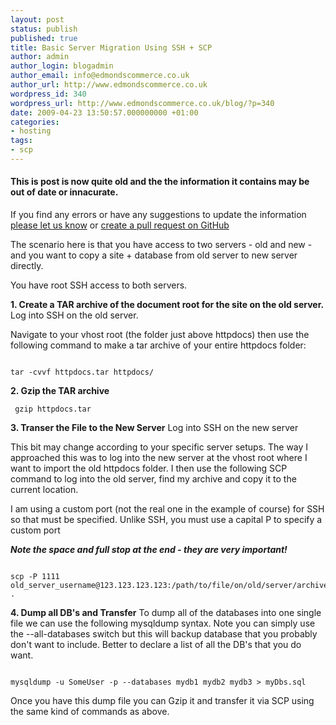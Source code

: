 ```yaml
---
layout: post
status: publish
published: true
title: Basic Server Migration Using SSH + SCP
author: admin
author_login: blogadmin
author_email: info@edmondscommerce.co.uk
author_url: http://www.edmondscommerce.co.uk
wordpress_id: 340
wordpress_url: http://www.edmondscommerce.co.uk/blog/?p=340
date: 2009-04-23 13:50:57.000000000 +01:00
categories:
- hosting
tags:
- scp
---
```

<div class="oldpost"><h4>This is post is now quite old and the the information it contains may be out of date or innacurate.</h4>
<p>
If you find any errors or have any suggestions to update the information <a href="http://edmondscommerce.github.io/contact-us/index.html">please let us know</a>
or <a href="https://github.com/edmondscommerce/edmondscommerce.github.io">create a pull request on GitHub</a>
</p>
</div>
The scenario here is that you have access to two servers - old and new - and you want to copy a site + database from old server to new server directly.

You have root SSH access to both servers.

<strong>1. Create  a TAR archive of the document root for the site on the old server.</strong>
Log into SSH on the old server.

Navigate to your vhost root (the folder just above httpdocs) then use the following command to make a tar archive of your entire httpdocs folder:
```

tar -cvvf httpdocs.tar httpdocs/

```

<strong>2. Gzip the TAR archive</strong>
```
 gzip httpdocs.tar
```

<strong>3. Transer the File to the New Server</strong>
Log into SSH on the new server

This bit may change according to your specific server setups. The way I approached this was to log into the new server  at the vhost root where I want to import the old httpdocs folder. I then use the following SCP command to log into the old server, find my archive and copy it to the current location. 

I am using a custom port (not the real one in the example of course) for SSH so that must be specified. Unlike SSH, you must use a capital P to specify a custom port

<em><strong>Note the space and full stop at the end - they are very important!</strong></em>

```

scp -P 1111 old_server_username@123.123.123.123:/path/to/file/on/old/server/archive.tar.gz .

```

<strong>4. Dump all DB's and Transfer</strong>
To dump all of the databases into one single file we can use the following mysqldump syntax. Note you can simply use the --all-databases switch but this will backup database that you probably don't want to include. Better to declare a list of all the DB's that you do want.
```

mysqldump -u SomeUser -p --databases mydb1 mydb2 mydb3 > myDbs.sql

```

Once you have this dump file you can Gzip it and transfer it via SCP using the same kind of commands as above.
 
